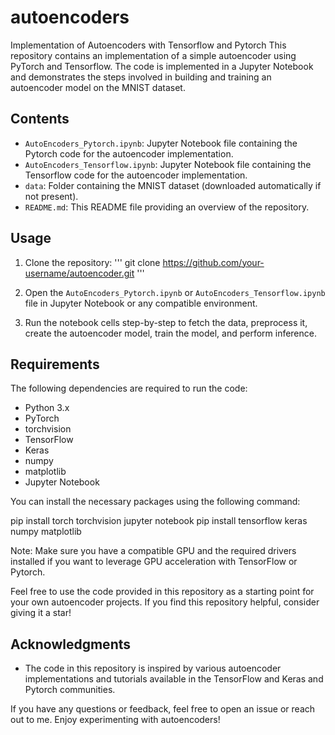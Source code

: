 # autoencoders
Implementation of Autoencoders with Tensorflow and Pytorch
This repository contains an implementation of a simple autoencoder using PyTorch and Tensorflow. The code is implemented in a Jupyter Notebook and demonstrates the steps involved in building and training an autoencoder model on the MNIST dataset.

## Contents

- `AutoEncoders_Pytorch.ipynb`: Jupyter Notebook file containing the Pytorch code for the autoencoder implementation.
- `AutoEncoders_Tensorflow.ipynb`: Jupyter Notebook file containing the Tensorflow code for the autoencoder implementation.
- `data`: Folder containing the MNIST dataset (downloaded automatically if not present).
- `README.md`: This README file providing an overview of the repository.

## Usage

1. Clone the repository:
'''
git clone https://github.com/your-username/autoencoder.git
'''

2. Open the `AutoEncoders_Pytorch.ipynb` or `AutoEncoders_Tensorflow.ipynb` file in Jupyter Notebook or any compatible environment.

3. Run the notebook cells step-by-step to fetch the data, preprocess it, create the autoencoder model, train the model, and perform inference.

## Requirements

The following dependencies are required to run the code:

- Python 3.x
- PyTorch
- torchvision
- TensorFlow
- Keras
- numpy
- matplotlib
- Jupyter Notebook

You can install the necessary packages using the following command:

pip install torch torchvision jupyter notebook
pip install tensorflow keras numpy matplotlib


Note: Make sure you have a compatible GPU and the required drivers installed if you want to leverage GPU acceleration with TensorFlow or Pytorch.

Feel free to use the code provided in this repository as a starting point for your own autoencoder projects. If you find this repository helpful, consider giving it a star!

## Acknowledgments

- The code in this repository is inspired by various autoencoder implementations and tutorials available in the TensorFlow and Keras and Pytorch communities.

If you have any questions or feedback, feel free to open an issue or reach out to me. Enjoy experimenting with autoencoders!

